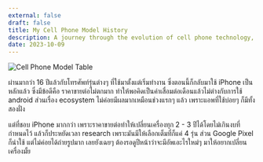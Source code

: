 ```yaml
---
external: false
draft: false
title: My Cell Phone Model History
description: A journey through the evolution of cell phone technology, as seen through the lenses of the models I've owned.
date: 2023-10-09
---
```


![Cell Phone Model Table](/images/mobilephonelog2023)

ผ่านมากว่า 16 ปีแล้วกับโทรศัพท์รุ่นต่างๆ ที่ใช้มาตั้งแต่เริ่มทำงาน ซึ่งตอนนี้ก็กลับมาใช้ iPhone เป็นหลักแล้ว ซึ่งมีข้อดีคือ ราคาขายต่อไม่ตกมาก ทำให้พอคิดเป็นค่าเสื่อมต่อเดือนแล้วไม่ต่างกับการใช้ android ส่วนเรื่อง ecosystem ไม่ค่อยมีผลมากเหมือนช่วงแรกๆ แล้ว เพราะแอพที่ใช้บ่อยๆ ก็มีทั้งสองฝั่ง

แต่ที่ชอบ iPhone มากกว่า เพราะราคาขายต่อทำให้เปลี่ยนเครื่องทุก 2 - 3 ปีได้โดยไม่เกินงบที่กำหนดไว้ แล้วก็ประหยัดเวลา research เพราะมันมีให้เลือกเต็มที่ก็แค่ 4 รุ่น ส่วน Google Pixel ก็น่าใช้ แต่ไม่ค่อยได้ถ่ายรูปมาก เลยยังเฉยๆ ต้องรอดูปีหน้าว่าจะมีอัพเอะไรใหม่ๆ มาให้อยากเปลี่ยนเครื่องมั้ย

